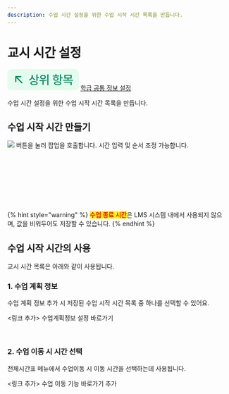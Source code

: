 ```yaml
---
description: 수업 시간 설정을 위한 수업 시작 시간 목록을 만듭니다.
---
```


# 교시 시간 설정

![](../../.gitbook/assets/chip_above.svg) [학급 공통 정보 설정](./)

수업 시간 설정을 위한 수업 시작 시간 목록을 만듭니다.

## 수업 시작 시간 만들기

![](../../.gitbook/assets/Btn_교시시간설정.svg) 버튼을 눌러 팝업을 호출합니다. 시간 입력 및 순서 조정 가능합니다.

<figure><img src="../../.gitbook/assets/스크린샷 2025-10-01 오후 12.17.54.png" alt=""><figcaption></figcaption></figure>

<figure><img src="../../.gitbook/assets/스크린샷 2025-10-01 오후 12.18.22.png" alt=""><figcaption></figcaption></figure>

<figure><img src="../../.gitbook/assets/스크린샷 2025-10-01 오후 12.18.36.png" alt=""><figcaption></figcaption></figure>

<figure><img src="../../.gitbook/assets/스크린샷 2025-10-01 오후 12.18.44.png" alt=""><figcaption></figcaption></figure>

{% hint style="warning" %}
<mark style="color:red;">**수업 종료 시간**</mark>은 LMS 시스템 내에서 사용되지 않으며, 값을 비워두어도 저장할 수 있습니다.
{% endhint %}

## 수업 시작 시간의 사용

교시 시간 목록은 아래와 같이 사용됩니다.

### 1. 수업 계획 정보

수업 계획 정보 추가 시 저장된 수업 시작 시간 목록 중 하나를 선택할 수 있어요.

<링크 추가> 수업계획정보 설정 바로가기

<figure><img src="../../.gitbook/assets/수업 시작 시간.png" alt=""><figcaption></figcaption></figure>

### 2. 수업 이동 시 시간 선택

전체시간표 메뉴에서 수업이동 시 이동 시간을 선택하는데 사용됩니다.

<링크 추가> 수업 이동 기능 바로가기 추가

<figure><img src="../../.gitbook/assets/수업시작시간사용_2.png" alt=""><figcaption></figcaption></figure>
